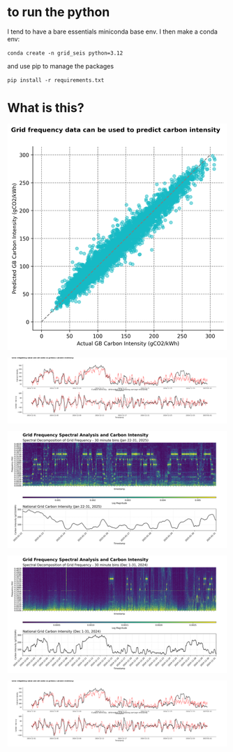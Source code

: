# to run the python

I tend to have a bare essentials miniconda base env. I then make a conda env:

`conda create -n grid_seis python=3.12`

and use pip to manage the packages

`pip install -r requirements.txt`

# What is this?

![Diagram](/scatter_xgb.png)

![Diagram](/validation.png)

![Diagram](/fft_heatmap_january.png)


![Diagram](/fft_heatmap_december.png)


![Diagram](/validation.png)